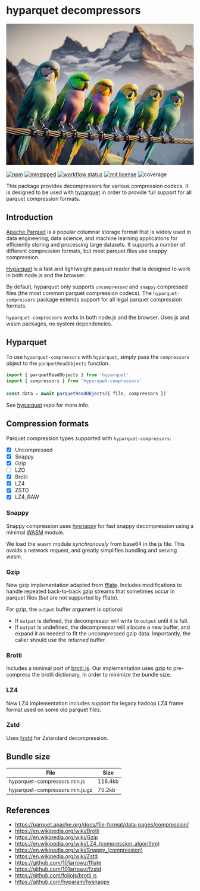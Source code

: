 # hyparquet decompressors

![hyparquet parakeets](hyparquet-compressors.jpg)

[![npm](https://img.shields.io/npm/v/hyparquet-compressors)](https://www.npmjs.com/package/hyparquet-compressors)
[![minzipped](https://img.shields.io/bundlephobia/minzip/hyparquet-compressors)](https://www.npmjs.com/package/hyparquet-compressors)
[![workflow status](https://github.com/hyparam/hyparquet-compressors/actions/workflows/ci.yml/badge.svg)](https://github.com/hyparam/hyparquet-compressors/actions)
[![mit license](https://img.shields.io/badge/License-MIT-orange.svg)](https://opensource.org/licenses/MIT)
![coverage](https://img.shields.io/badge/Coverage-86-darkred)

This package provides decompressors for various compression codecs.
It is designed to be used with [hyparquet](https://github.com/hyparam/hyparquet) in order to provide full support for all parquet compression formats.

## Introduction

[Apache Parquet](https://parquet.apache.org) is a popular columnar storage format that is widely used in data engineering, data science, and machine learning applications for efficiently storing and processing large datasets. It supports a number of different compression formats, but most parquet files use snappy compression.

[Hyparquet](https://github.com/hyparam/hyparquet) is a fast and lightweight parquet reader that is designed to work in both node.js and the browser.

By default, hyparquet only supports `uncompressed` and `snappy` compressed files (the most common parquet compression codecs). The `hyparquet-compressors` package extends support for all legal parquet compression formats.

`hyparquet-compressors` works in both node.js and the browser. Uses js and wasm packages, no system dependencies.

## Hyparquet

To use `hyparquet-compressors` with `hyparquet`, simply pass the `compressors` object to the `parquetReadObjects` function.

```js
import { parquetReadObjects } from 'hyparquet'
import { compressors } from 'hyparquet-compressors'

const data = await parquetReadObjects({ file, compressors })
```

See [hyparquet](https://github.com/hyparam/hyparquet) repo for more info.

## Compression formats

Parquet compression types supported with `hyparquet-compressors`:
 - [X] Uncompressed
 - [X] Snappy
 - [x] Gzip
 - [ ] LZO
 - [X] Brotli
 - [X] LZ4
 - [X] ZSTD
 - [X] LZ4_RAW

### Snappy

Snappy compression uses [hysnappy](https://github.com/hyparam/hysnappy) for fast snappy decompression using a minimal [WASM](https://en.wikipedia.org/wiki/WebAssembly) module.

We load the wasm module _synchronously_ from base64 in the js file. This avoids a network request, and greatly simplifies bundling and serving wasm.

### Gzip

New gzip implementation adapted from [fflate](https://github.com/101arrowz/fflate).
Includes modifications to handle repeated back-to-back gzip streams that sometimes occur in parquet files (but are not supported by fflate).

For gzip, the `output` buffer argument is optional:
 - If `output` is defined, the decompressor will write to `output` until it is full.
 - If `output` is undefined, the decompressor will allocate a new buffer, and expand it as needed to fit the uncompressed gzip data. Importantly, the caller should use the _returned_ buffer.

### Brotli

Includes a minimal port of [brotli.js](https://github.com/foliojs/brotli.js).
Our implementation uses gzip to pre-compress the brotli dictionary, in order to  minimize the bundle size.

### LZ4

New LZ4 implementation includes support for legacy hadoop LZ4 frame format used on some old parquet files.

### Zstd

Uses [fzstd](https://github.com/101arrowz/fzstd) for Zstandard decompression.

## Bundle size

| File | Size |
| --- | --- |
| hyparquet-compressors.min.js | 116.4kb |
| hyparquet-compressors.min.js.gz | 75.2kb |

## References

 - https://parquet.apache.org/docs/file-format/data-pages/compression/
 - https://en.wikipedia.org/wiki/Brotli
 - https://en.wikipedia.org/wiki/Gzip
 - https://en.wikipedia.org/wiki/LZ4_(compression_algorithm)
 - https://en.wikipedia.org/wiki/Snappy_(compression)
 - https://en.wikipedia.org/wiki/Zstd
 - https://github.com/101arrowz/fflate
 - https://github.com/101arrowz/fzstd
 - https://github.com/foliojs/brotli.js
 - https://github.com/hyparam/hysnappy
